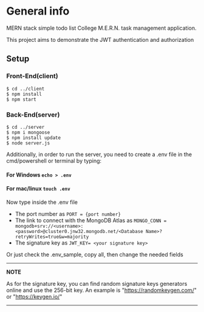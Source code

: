 # General info

MERN stack simple todo list
College M.E.R.N. task management application.

This project aims to demonstrate the JWT authentication and authorization

## Setup

### Front-End(client)

```
$ cd ../client
$ npm install
$ npm start
```

### Back-End(server)

```
$ cd ../server
$ npm i mongoose
$ npm install update
$ node server.js

```

Additionally, in order to run the server, you need to create a .env file in the cmd/powershell or terminal
by typing:

#### For Windows `echo > .env`

#### For mac/linux `touch .env`

Now type inside the .env file

- The port number as `PORT = {port number}`
- The link to connect with the MongoDB Atlas as `MONGO_CONN = mongodb+srv://<username>:<password>@cluster0.jnw32.mongodb.net/<Database Name>?retryWrites=true&w=majority`
- The signature key as `JWT_KEY= <your signature key>`

Or just check the .env_sample, copy all, then change the needed fields

---

**NOTE**

As for the signature key, you can find random signature keys generators online and use the 256-bit key.
An example is "https://randomkeygen.com/" or "https://keygen.io/"

---
